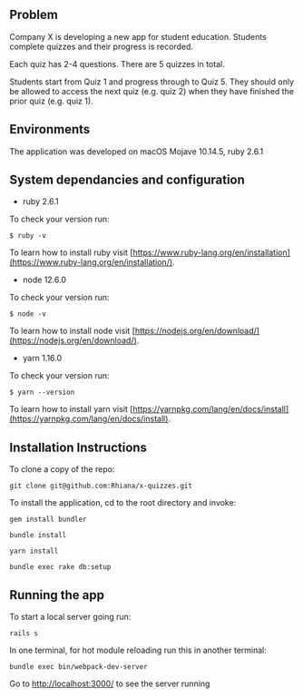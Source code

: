 Problem
-------

Company X is developing a new app for student education. Students complete quizzes and their progress is recorded.

Each quiz has 2-4 questions. There are 5 quizzes in total.

Students start from Quiz 1 and progress through to Quiz 5. They should only be allowed to access the next quiz (e.g. quiz 2) when they have finished the prior quiz (e.g. quiz 1).

Environments
------

The application was developed on macOS Mojave 10.14.5, ruby 2.6.1


System dependancies and configuration
------

* ruby 2.6.1

To check your version run:

`$ ruby -v`

To learn how to install ruby visit [https://www.ruby-lang.org/en/installation](https://www.ruby-lang.org/en/installation/).

* node 12.6.0

To check your version run:

`$ node -v`

To learn how to install node visit [https://nodejs.org/en/download/](https://nodejs.org/en/download/).

* yarn 1.16.0

To check your version run:

`$ yarn --version`

To learn how to install yarn visit [https://yarnpkg.com/lang/en/docs/install](https://yarnpkg.com/lang/en/docs/install).


Installation Instructions
------
To clone a copy of the repo:

`git clone git@github.com:Rhiana/x-quizzes.git`

To install the application, cd to the root directory and invoke:

`gem install bundler`

`bundle install`

`yarn install`

`bundle exec rake db:setup`

Running the app
-----------------

To start a local server going run:

`rails s`

In one terminal, for hot module reloading run this in another terminal:

`bundle exec bin/webpack-dev-server`

Go to [http://localhost:3000/](http://localhost:3000/) to see the server running
